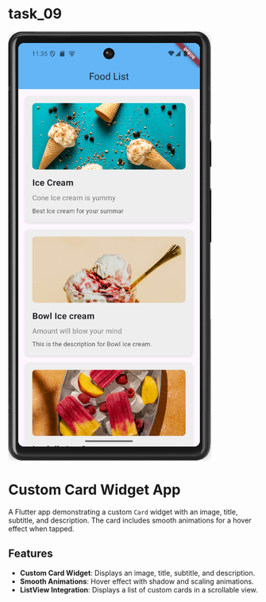 # task_09

![app](images/image.png)

# Custom Card Widget App

A Flutter app demonstrating a custom `Card` widget with an image, title, subtitle, and description. The card includes smooth animations for a hover effect when tapped.

## Features

- **Custom Card Widget**: Displays an image, title, subtitle, and description.
- **Smooth Animations**: Hover effect with shadow and scaling animations.
- **ListView Integration**: Displays a list of custom cards in a scrollable view.



